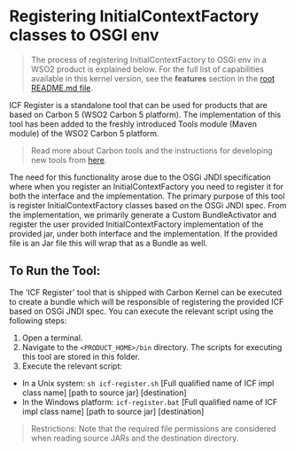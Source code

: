 # Registering InitialContextFactory classes to OSGI env
> The process of registering InitialContextFactory to OSGi env in a WSO2 product is explained below. For the full list of capabilities available in this kernel version, see the **features** section in the [root README.md file](../../README.md#key-features-and-tools). 

ICF Register is a standalone tool that can be used for products that are based on Carbon 5 (WSO2 Carbon 5 platform). The implementation of this tool has been added to the freshly introduced Tools module (Maven module) of the WSO2 Carbon 5 platform.

> Read more about Carbon tools and the instructions for developing new tools from [here](../KernelFeatures/DevelopingaCarbonTool.md). 

The need for this functionality arose due to the OSGi JNDI specification where when you register an InitialContextFactory you need to register it for both the interface and the implementation. The primary purpose of this tool is register InitialContextFactory classes based on the OSGi JNDI spec. 
From the implementation, we primarily generate a Custom BundleActivator and register the user provided InitialContextFactory implementation of the provided jar, under both interface and the implementation. If the provided file is an Jar file this will wrap that as a Bundle as well. 

## To Run the Tool:

The 'ICF Register' tool that is shipped with Carbon Kernel can be executed to create a bundle which will be responsible of registering the provided ICF based on OSGi JNDI spec.
You can execute the relevant script using the following steps:

1. Open a terminal.
2. Navigate to the `<PRODUCT_HOME>/bin` directory. The scripts for executing this tool are stored in this folder.
3. Execute the relevant script:

  * In a Unix system:  `sh icf-register.sh` [Full qualified name of ICF impl class name] [path to source jar] [destination] 
  * In the Windows platform: `icf-register.bat` [Full qualified name of ICF impl class name] [path to source jar] [destination] 

> Restrictions: Note that the required file permissions are considered when reading source JARs and the destination directory.
